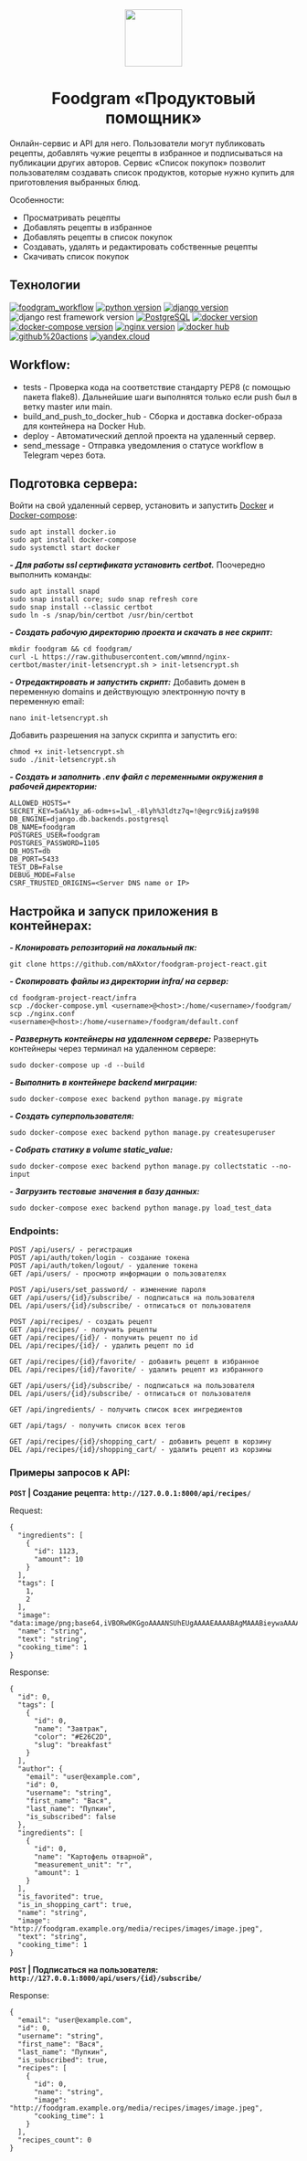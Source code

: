 <div id="header" align="center">
  <img src="https://media.giphy.com/media/BSsSBKN1eKGUU/giphy.gif" width="100"/>
</div>

# <div align="center"> Foodgram «Продуктовый помощник» </div>
Онлайн-сервис и API для него. Пользователи могут публиковать рецепты, добавлять чужие рецепты в избранное и подписываться на публикации других авторов. Сервис «Список покупок» позволит пользователям создавать список продуктов, которые нужно купить для приготовления выбранных блюд. 

Особенности:

- Просматривать рецепты
- Добавлять рецепты в избранное
- Добавлять рецепты в список покупок
- Создавать, удалять и редактировать собственные рецепты
- Скачивать список покупок

## Технологии
[![foodgram_workflow](https://github.com/mAXxtor/foodgram-project-react/actions/workflows/foodgram_workflow.yml/badge.svg)](https://github.com/mAXxtor/foodgram-project-react/actions/workflows/foodgram_workflow.yml)
[![python version](https://img.shields.io/badge/Python-3.11-green)](https://www.python.org/)
[![django version](https://img.shields.io/badge/Django-4.1-green)](https://www.djangoproject.com/)
![django rest framework version](https://img.shields.io/badge/Django%20REST%20Framework-3.14.0-green)
[![PostgreSQL](https://img.shields.io/badge/PostgresSQL-13.0-green)](https://www.postgresql.org/)
[![docker version](https://img.shields.io/badge/Docker-20.10-green)](https://www.docker.com/)
[![docker-compose version](https://img.shields.io/badge/Docker--Compose-3.8-green)](https://www.docker.com/)
[![nginx version](https://img.shields.io/badge/Nginx-%201.18-green)](https://nginx.org/ru/)
[![docker hub](https://img.shields.io/badge/-Docker%20Hub-464646?style=flat&logo=Docker&logoColor=56C0C0&color=515151)](https://www.docker.com/products/docker-hub)
[![github%20actions](https://img.shields.io/badge/-GitHub%20Actions-464646?style=flat&logo=GitHub%20actions&logoColor=56C0C0&color=515151)](https://github.com/features/actions)
[![yandex.cloud](https://img.shields.io/badge/-Yandex.Cloud-464646?style=flat&logo=Yandex.Cloud&logoColor=56C0C0&color=515151)](https://cloud.yandex.ru/)

## Workflow:
* tests - Проверка кода на соответствие стандарту PEP8 (с помощью пакета flake8). Дальнейшие шаги выполнятся только если push был в ветку master или main.
* build_and_push_to_docker_hub - Сборка и доставка docker-образа для контейнера на Docker Hub.
* deploy - Автоматический деплой проекта на удаленный сервер.
* send_message - Отправка уведомления о статусе workflow в Telegram через бота.

## Подготовка сервера:
Войти на свой удаленный сервер, установить и запустить [Docker](https://docs.docker.com/engine/install/) и [Docker-compose](https://docs.docker.com/compose/install/):
```
sudo apt install docker.io
sudo apt install docker-compose
sudo systemctl start docker
```
***- Для работы ssl сертификата установить certbot.***
Поочередно выполнить команды:
```
sudo apt install snapd
sudo snap install core; sudo snap refresh core
sudo snap install --classic certbot
sudo ln -s /snap/bin/certbot /usr/bin/certbot
```
***- Создать рабочую директорию проекта и скачать в нее скрипт:***
```
mkdir foodgram && cd foodgram/
curl -L https://raw.githubusercontent.com/wmnnd/nginx-certbot/master/init-letsencrypt.sh > init-letsencrypt.sh
```
***- Отредактировать и запустить скрипт:***
Добавить домен в переменную domains и действующую электронную почту в переменную email:
```
nano init-letsencrypt.sh
```
Добавить разрешения на запуск скрипта и запустить его:
```
chmod +x init-letsencrypt.sh
sudo ./init-letsencrypt.sh
```
***- Cоздать и заполнить .env файл с переменными окружения в рабочей директории:***
```
ALLOWED_HOSTS=*
SECRET_KEY=5a&%1y_a6-odm+s=1wl_-8lyh%3ldtz7q=!@egrc9i&jza9$98
DB_ENGINE=django.db.backends.postgresql
DB_NAME=foodgram
POSTGRES_USER=foodgram
POSTGRES_PASSWORD=1105
DB_HOST=db
DB_PORT=5433
TEST_DB=False
DEBUG_MODE=False
CSRF_TRUSTED_ORIGINS=<Server DNS name or IP>
```

## Настройка и запуск приложения в контейнерах:
***- Клонировать репозиторий на локальный пк:***
```
git clone https://github.com/mAXxtor/foodgram-project-react.git
```
***- Скопировать файлы из директории infra/ на сервер:***
```
cd foodgram-project-react/infra
scp ./docker-compose.yml <username>@<host>:/home/<username>/foodgram/
scp ./nginx.conf <username>@<host>:/home/<username>/foodgram/default.conf
```
***- Развернуть контейнеры на удаленном сервере:***
Развернуть контейнеры через терминал на удаленном сервере:
```
sudo docker-compose up -d --build
```
***- Выполнить в контейнере backend миграции:***
```
sudo docker-compose exec backend python manage.py migrate
```
***- Создать суперпользователя:***
```
sudo docker-compose exec backend python manage.py createsuperuser
```
***- Собрать статику в volume static_value:***
```
sudo docker-compose exec backend python manage.py collectstatic --no-input
```
***- Загрузить тестовые значения в базу данных:***
```
sudo docker-compose exec backend python manage.py load_test_data
```

### Endpoints:
```
POST /api/users/ - регистрация
POST /api/auth/token/login - создание токена
POST /api/auth/token/logout/ - удаление токена
GET /api/users/ - просмотр информации о пользователях

POST /api/users/set_password/ - изменение пароля
GET /api/users/{id}/subscribe/ - подписаться на пользователя
DEL /api/users/{id}/subscribe/ - отписаться от пользователя

POST /api/recipes/ - создать рецепт
GET /api/recipes/ - получить рецепты
GET /api/recipes/{id}/ - получить рецепт по id
DEL /api/recipes/{id}/ - удалить рецепт по id

GET /api/recipes/{id}/favorite/ - добавить рецепт в избранное
DEL /api/recipes/{id}/favorite/ - удалить рецепт из избранного

GET /api/users/{id}/subscribe/ - подписаться на пользователя
DEL /api/users/{id}/subscribe/ - отписаться от пользователя

GET /api/ingredients/ - получить список всех ингредиентов

GET /api/tags/ - получить список всех тегов

GET /api/recipes/{id}/shopping_cart/ - добавить рецепт в корзину
DEL /api/recipes/{id}/shopping_cart/ - удалить рецепт из корзины
```

### Примеры запросов к API:
**`POST` | Создание рецепта: `http://127.0.0.1:8000/api/recipes/`**

Request:
```
{
  "ingredients": [
    {
      "id": 1123,
      "amount": 10
    }
  ],
  "tags": [
    1,
    2
  ],
  "image": "data:image/png;base64,iVBORw0KGgoAAAANSUhEUgAAAAEAAAABAgMAAABieywaAAAACVBMVEUAAAD///9fX1/S0ecCAAAACXBIWXMAAA7EAAAOxAGVKw4bAAAACklEQVQImWNoAAAAggCByxOyYQAAAABJRU5ErkJggg==",
  "name": "string",
  "text": "string",
  "cooking_time": 1
}
```
Response:
```
{
  "id": 0,
  "tags": [
    {
      "id": 0,
      "name": "Завтрак",
      "color": "#E26C2D",
      "slug": "breakfast"
    }
  ],
  "author": {
    "email": "user@example.com",
    "id": 0,
    "username": "string",
    "first_name": "Вася",
    "last_name": "Пупкин",
    "is_subscribed": false
  },
  "ingredients": [
    {
      "id": 0,
      "name": "Картофель отварной",
      "measurement_unit": "г",
      "amount": 1
    }
  ],
  "is_favorited": true,
  "is_in_shopping_cart": true,
  "name": "string",
  "image": "http://foodgram.example.org/media/recipes/images/image.jpeg",
  "text": "string",
  "cooking_time": 1
}
```

**`POST` | Подписаться на пользователя: `http://127.0.0.1:8000/api/users/{id}/subscribe/`**

Response:
```
{
  "email": "user@example.com",
  "id": 0,
  "username": "string",
  "first_name": "Вася",
  "last_name": "Пупкин",
  "is_subscribed": true,
  "recipes": [
    {
      "id": 0,
      "name": "string",
      "image": "http://foodgram.example.org/media/recipes/images/image.jpeg",
      "cooking_time": 1
    }
  ],
  "recipes_count": 0
}
```
